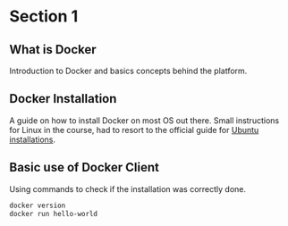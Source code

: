 # Section 1
	
## What is Docker
Introduction to Docker and basics concepts behind the platform.

## Docker Installation 
A guide on how to install Docker on most OS out there. Small instructions for Linux in the course, had to resort to the official guide for [Ubuntu installations](https://docs.docker.com/engine/install/ubuntu/).

## Basic use of Docker Client
Using commands to check if the installation was correctly done.

```bash
docker version
docker run hello-world
```
